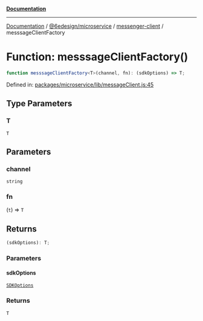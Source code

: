 [**Documentation**](../../../../README.md)

***

[Documentation](../../../../README.md) / [@6edesign/microservice](../../README.md) / [messenger-client](../README.md) / messsageClientFactory

# Function: messsageClientFactory()

```ts
function messsageClientFactory<T>(channel, fn): (sdkOptions) => T;
```

Defined in: [packages/microservice/lib/messageClient.js:45](https://github.com/6eDesign/core/blob/ef308ef1da0dfc861a9d63a636d6f4c2bde822f8/packages/microservice/lib/messageClient.js#L45)

## Type Parameters

### T

`T`

## Parameters

### channel

`string`

### fn

(`t`) => `T`

## Returns

```ts
(sdkOptions): T;
```

### Parameters

#### sdkOptions

[`SDKOptions`](../interfaces/SDKOptions.md)

### Returns

`T`
